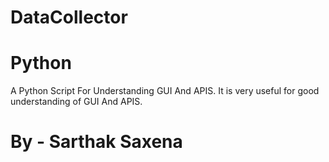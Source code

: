 # DataCollector
# Python
A Python Script For Understanding GUI And APIS.
It is very useful for good understanding of GUI And APIS.
# By - Sarthak Saxena
